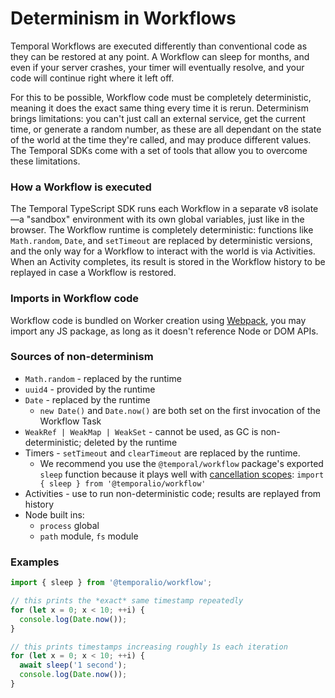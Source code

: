 # Determinism in Workflows

Temporal Workflows are executed differently than conventional code as they can be restored at any point.
A Workflow can sleep for months, and even if your server crashes, your timer will eventually resolve, and your code will continue right where it left off.

For this to be possible, Workflow code must be completely deterministic, meaning it does the exact same thing every time it is rerun.
Determinism brings limitations: you can't just call an external service, get the current time, or generate a random number, as these are all dependant on the state of the world at the time they're called, and may produce different values.
The Temporal SDKs come with a set of tools that allow you to overcome these limitations.

### How a Workflow is executed

The Temporal TypeScript SDK runs each Workflow in a separate v8 isolate—a "sandbox" environment with its own global variables, just like in the browser.
The Workflow runtime is completely deterministic: functions like `Math.random`, `Date`, and `setTimeout` are replaced by deterministic versions, and the only way for a Workflow to interact with the world is via Activities.
When an Activity completes, its result is stored in the Workflow history to be replayed in case a Workflow is restored.

### Imports in Workflow code

Workflow code is bundled on Worker creation using [Webpack](https://webpack.js.org), you may import any JS package, as long as it doesn't reference Node or DOM APIs.

### Sources of non-determinism

- `Math.random` - replaced by the runtime
- `uuid4` - provided by the runtime
- `Date` - replaced by the runtime
  - `new Date()` and `Date.now()` are both set on the first invocation of the Workflow Task
- `WeakRef | WeakMap | WeakSet` - cannot be used, as GC is non-deterministic; deleted by the runtime
- Timers - `setTimeout` and `clearTimeout` are replaced by the runtime.
  - We recommend you use the `@temporal/workflow` package's exported `sleep` function because it plays well with [cancellation scopes](/docs/typescript/cancellation-scopes): `import { sleep } from '@temporalio/workflow'`
- Activities - use to run non-deterministic code; results are replayed from history
- Node built ins:
  - `process` global
  - `path` module, `fs` module

### Examples

```js
import { sleep } from '@temporalio/workflow';

// this prints the *exact* same timestamp repeatedly
for (let x = 0; x < 10; ++i) {
  console.log(Date.now());
}

// this prints timestamps increasing roughly 1s each iteration
for (let x = 0; x < 10; ++i) {
  await sleep('1 second');
  console.log(Date.now());
}
```
